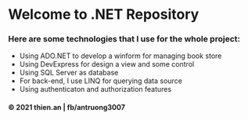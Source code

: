 # Welcome to .NET Repository

### Here are some technologies that I use for the whole project:
* Using ADO.NET to develop a winform for managing book store
* Using DevExpress for design a view and some control 
* Using SQL Server as database 
* For back-end, I use LINQ for querying data source
* Using authenticaton and authorization features

#### © 2021 thien.an | fb/antruong3007
